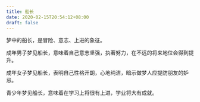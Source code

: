 ```yaml
---
title: 船长
date: 2020-02-15T20:54:12+08:00
draft: false
---
```


梦中的船长，是冒险、意志、上进的象征。<br>


成年男子梦见船长，意味着自己意志坚强，执著努力，在不远的将来地位会得到提升。<br>


成年女子梦见船长，表明自己性格开朗，心地纯洁，暗示做梦人应提防朋友的妒忌。<br>


青少年梦见船长，意味着在学习上将很有上进，学业将大有成就。<br>
